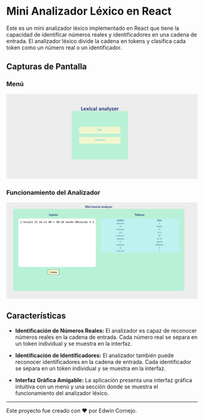 # Mini Analizador Léxico en React

Este es un mini analizador léxico implementado en React que tiene la capacidad de identificar números reales y identificadores en una cadena de entrada. El analizador léxico divide la cadena en tokens y clasifica cada token como un número real o un identificador.

## Capturas de Pantalla

### Menú
![Menú](src\assets\menu_lexico.png)

### Funcionamiento del Analizador
![Funcionamiento del Analizador](src\assets\mini_lexico.png)


## Características

- **Identificación de Números Reales:** El analizador es capaz de reconocer números reales en la cadena de entrada. Cada número real se separa en un token individual y se muestra en la interfaz.

- **Identificación de Identificadores:** El analizador también puede reconocer identificadores en la cadena de entrada. Cada identificador se separa en un token individual y se muestra en la interfaz.

- **Interfaz Gráfica Amigable:** La aplicación presenta una interfaz gráfica intuitiva con un menú y una sección donde se muestra el funcionamiento del analizador léxico.

---

Este proyecto fue creado con ❤️ por Edwin Cornejo.


